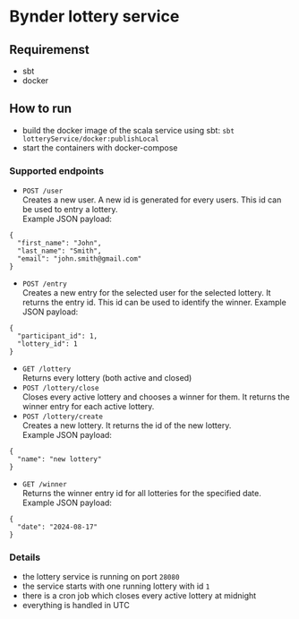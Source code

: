 # Bynder lottery service


## Requiremenst
- sbt
- docker

## How to run
- build the docker image of the scala service using sbt: `sbt lotteryService/docker:publishLocal`
- start the containers with docker-compose

### Supported endpoints

- `POST /user`  
Creates a new user. A new id is generated for every users. This id can be used to entry a lottery.  
Example JSON payload:
```
{
  "first_name": "John",
  "last_name": "Smith",
  "email": "john.smith@gmail.com"
}
```
- `POST /entry`  
Creates a new entry for the selected user for the selected lottery. It returns the entry id. This id can be used to identify the winner.
Example JSON payload:
```
{
  "participant_id": 1,
  "lottery_id": 1
}
```
- `GET /lottery`  
  Returns every lottery (both active and closed)
- `POST /lottery/close`  
  Closes every active lottery and chooses a winner for them. It returns the winner entry for each active lottery.
- `POST /lottery/create`  
  Creates a new lottery. It returns the id of the new lottery.  
  Example JSON payload:
```
{
  "name": "new lottery"
}
```
- `GET /winner`  
  Returns the winner entry id for all lotteries for the specified date.
  Example JSON payload:
```
{
  "date": "2024-08-17"
}
```

### Details
- the lottery service is running on port `28080`
- the service starts with one running lottery with id `1`
- there is a cron job which closes every active lottery at midnight
- everything is handled in UTC
